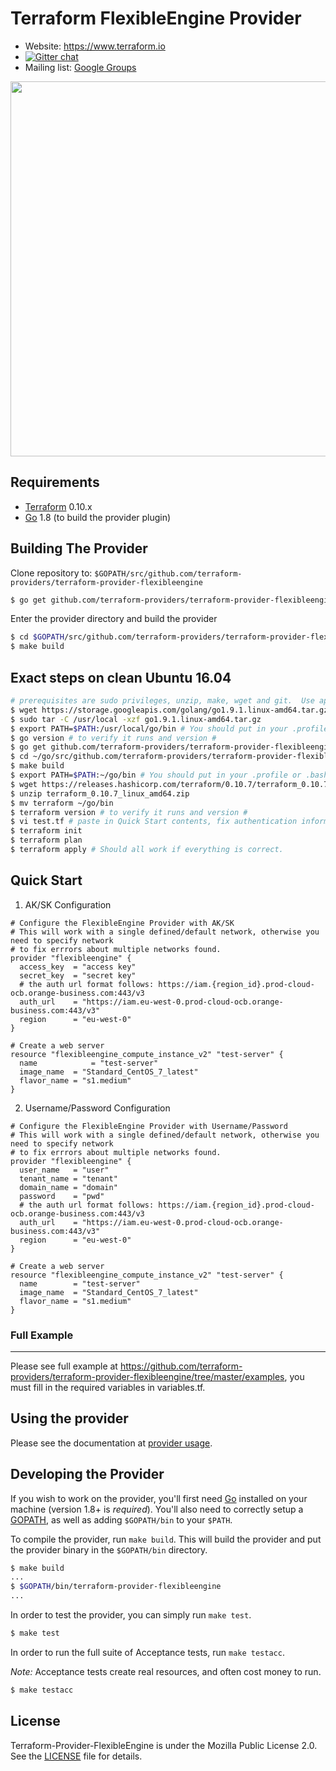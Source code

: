 Terraform FlexibleEngine Provider
============================

- Website: https://www.terraform.io
- [![Gitter chat](https://badges.gitter.im/hashicorp-terraform/Lobby.png)](https://gitter.im/hashicorp-terraform/Lobby)
- Mailing list: [Google Groups](http://groups.google.com/group/terraform-tool)

<img src="https://cdn.rawgit.com/hashicorp/terraform-website/master/content/source/assets/images/logo-hashicorp.svg" width="600px">

Requirements
------------

-	[Terraform](https://www.terraform.io/downloads.html) 0.10.x
-	[Go](https://golang.org/doc/install) 1.8 (to build the provider plugin)


Building The Provider
---------------------

Clone repository to: `$GOPATH/src/github.com/terraform-providers/terraform-provider-flexibleengine`

```sh
$ go get github.com/terraform-providers/terraform-provider-flexibleengine
```

Enter the provider directory and build the provider

```sh
$ cd $GOPATH/src/github.com/terraform-providers/terraform-provider-flexibleengine
$ make build
```

## Exact steps on clean Ubuntu 16.04

```sh
# prerequisites are sudo privileges, unzip, make, wget and git.  Use apt install if missing.
$ wget https://storage.googleapis.com/golang/go1.9.1.linux-amd64.tar.gz
$ sudo tar -C /usr/local -xzf go1.9.1.linux-amd64.tar.gz
$ export PATH=$PATH:/usr/local/go/bin # You should put in your .profile or .bashrc
$ go version # to verify it runs and version #
$ go get github.com/terraform-providers/terraform-provider-flexibleengine
$ cd ~/go/src/github.com/terraform-providers/terraform-provider-flexibleengine/
$ make build
$ export PATH=$PATH:~/go/bin # You should put in your .profile or .bashrc
$ wget https://releases.hashicorp.com/terraform/0.10.7/terraform_0.10.7_linux_amd64.zip
$ unzip terraform_0.10.7_linux_amd64.zip
$ mv terraform ~/go/bin
$ terraform version # to verify it runs and version #
$ vi test.tf # paste in Quick Start contents, fix authentication information
$ terraform init
$ terraform plan
$ terraform apply # Should all work if everything is correct.

```

## Quick Start

1. AK/SK Configuration

```hcl
# Configure the FlexibleEngine Provider with AK/SK
# This will work with a single defined/default network, otherwise you need to specify network
# to fix errrors about multiple networks found.
provider "flexibleengine" {
  access_key  = "access key"
  secret_key  = "secret key"
  # the auth url format follows: https://iam.{region_id}.prod-cloud-ocb.orange-business.com:443/v3
  auth_url    = "https://iam.eu-west-0.prod-cloud-ocb.orange-business.com:443/v3"
  region      = "eu-west-0"
}

# Create a web server
resource "flexibleengine_compute_instance_v2" "test-server" {
  name            = "test-server"
  image_name  = "Standard_CentOS_7_latest"
  flavor_name = "s1.medium"
}
```

2. Username/Password Configuration

```hcl
# Configure the FlexibleEngine Provider with Username/Password 
# This will work with a single defined/default network, otherwise you need to specify network
# to fix errrors about multiple networks found.
provider "flexibleengine" {
  user_name   = "user"
  tenant_name = "tenant"
  domain_name = "domain"
  password    = "pwd"
  # the auth url format follows: https://iam.{region_id}.prod-cloud-ocb.orange-business.com:443/v3
  auth_url    = "https://iam.eu-west-0.prod-cloud-ocb.orange-business.com:443/v3"
  region      = "eu-west-0"
}

# Create a web server
resource "flexibleengine_compute_instance_v2" "test-server" {
  name		  = "test-server"
  image_name  = "Standard_CentOS_7_latest"
  flavor_name = "s1.medium"
}
```

### Full Example
----------------------
Please see full example at https://github.com/terraform-providers/terraform-provider-flexibleengine/tree/master/examples,
you must fill in the required variables in variables.tf.

Using the provider
----------------------
Please see the documentation at [provider usage](website/docs/index.html.markdown).

Developing the Provider
---------------------------

If you wish to work on the provider, you'll first need [Go](http://www.golang.org) installed on your machine (version 1.8+ is *required*). You'll also need to correctly setup a [GOPATH](http://golang.org/doc/code.html#GOPATH), as well as adding `$GOPATH/bin` to your `$PATH`.

To compile the provider, run `make build`. This will build the provider and put the provider binary in the `$GOPATH/bin` directory.

```sh
$ make build
...
$ $GOPATH/bin/terraform-provider-flexibleengine
...
```

In order to test the provider, you can simply run `make test`.

```sh
$ make test
```

In order to run the full suite of Acceptance tests, run `make testacc`.

*Note:* Acceptance tests create real resources, and often cost money to run.

```sh
$ make testacc
```

## License

Terraform-Provider-FlexibleEngine is under the Mozilla Public License 2.0. See the [LICENSE](LICENSE) file for details.

